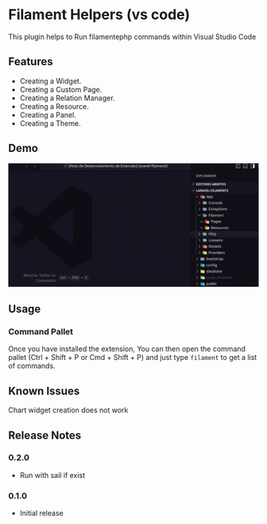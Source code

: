 # Filament Helpers (vs code)

This plugin helps to Run filamentephp commands within Visual Studio Code

## Features

- Creating a Widget.
- Creating a Custom Page.
- Creating a Relation Manager.
- Creating a Resource.
- Creating a Panel.
- Creating a Theme.

## Demo

![demo](assets/demo.gif)

## Usage

### Command Pallet

Once you have installed the extension, You can then open the command pallet (Ctrl + Shift + P or Cmd + Shift + P) and
just type `filament` to get a list of commands.

## Known Issues

Chart widget creation does not work

## Release Notes

### 0.2.0

- Run with sail if exist

### 0.1.0

- Initial release
